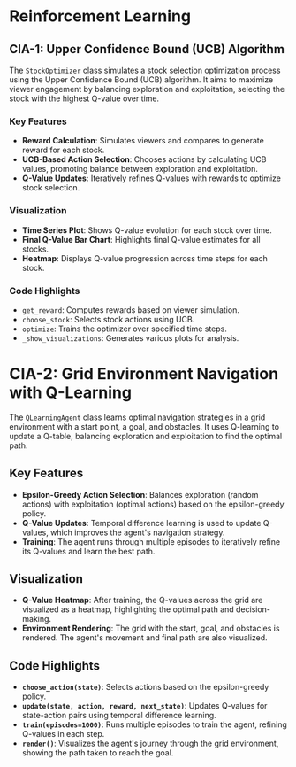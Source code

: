 # Reinforcement Learning 

## CIA-1: Upper Confidence Bound (UCB) Algorithm

The `StockOptimizer` class simulates a stock selection optimization process using the Upper Confidence Bound (UCB) algorithm. It aims to maximize viewer engagement by balancing exploration and exploitation, selecting the stock with the highest Q-value over time.

### Key Features
- **Reward Calculation**: Simulates viewers and compares to generate reward for each stock.
- **UCB-Based Action Selection**: Chooses actions by calculating UCB values, promoting balance between exploration and exploitation.
- **Q-Value Updates**: Iteratively refines Q-values with rewards to optimize stock selection.

### Visualization
- **Time Series Plot**: Shows Q-value evolution for each stock over time.
- **Final Q-Value Bar Chart**: Highlights final Q-value estimates for all stocks.
- **Heatmap**: Displays Q-value progression across time steps for each stock.

### Code Highlights
- `get_reward`: Computes rewards based on viewer simulation.
- `choose_stock`: Selects stock actions using UCB.
- `optimize`: Trains the optimizer over specified time steps.
- `_show_visualizations`: Generates various plots for analysis.

# CIA-2: Grid Environment Navigation with Q-Learning

The `QLearningAgent` class learns optimal navigation strategies in a grid environment with a start point, a goal, and obstacles. It uses Q-learning to update a Q-table, balancing exploration and exploitation to find the optimal path.

## Key Features

- **Epsilon-Greedy Action Selection**: Balances exploration (random actions) with exploitation (optimal actions) based on the epsilon-greedy policy.
- **Q-Value Updates**: Temporal difference learning is used to update Q-values, which improves the agent's navigation strategy.
- **Training**: The agent runs through multiple episodes to iteratively refine its Q-values and learn the best path.

## Visualization

- **Q-Value Heatmap**: After training, the Q-values across the grid are visualized as a heatmap, highlighting the optimal path and decision-making.
- **Environment Rendering**: The grid with the start, goal, and obstacles is rendered. The agent's movement and final path are also visualized.

## Code Highlights

- **`choose_action(state)`**: Selects actions based on the epsilon-greedy policy.
- **`update(state, action, reward, next_state)`**: Updates Q-values for state-action pairs using temporal difference learning.
- **`train(episodes=1000)`**: Runs multiple episodes to train the agent, refining Q-values in each step.
- **`render()`**: Visualizes the agent's journey through the grid environment, showing the path taken to reach the goal.
